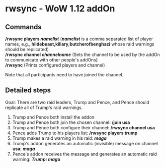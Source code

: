 # rwsync - WoW 1.12 addOn

## Commands
**/rwsync players _namelist_** (**_namelist_** is a comma separated list of player names, e.g., **hildebeast,killary,butcherofbenghazi** whose raid warnings should be replicated)<br/>
**/rwsync channel _channelname_** (Sets the channel to be used by the addOn to communicate with other people's addOns)<br/>
**/rwsync** (Prints configured players and channel)

Note that all participants need to have joined the channel.

## Detailed steps

Goal: There are two raid leaders, Trump and Pence, and Pence should replicate all of Trump's raid warnings.

1. Trump and Pence both install the addon
2. Trump and Pence both join the chosen channel: **/join usa**
3. Trump and Pence both configure their channel: **/rwsync channel usa**
4. Pence adds Trump to his players list: **/rwsync players trump**
5. Trump makes a raid warning in his raid: **_maga_**
6. Trump's addon generates an automatic (invisible) message on channel **usa**: **_maga_**
7. Pence's addon receives the message and generates an automatic raid warning: **_Trump: maga_**
